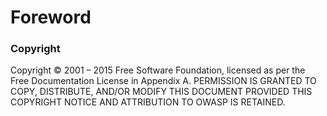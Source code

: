 # Foreword

<From the OWASP board>

### Copyright

Copyright © 2001 – 2015 Free Software Foundation, licensed as per the Free Documentation License in Appendix A.
PERMISSION IS GRANTED TO COPY, DISTRIBUTE, AND/OR MODIFY THIS DOCUMENT PROVIDED THIS COPYRIGHT NOTICE AND ATTRIBUTION TO OWASP IS RETAINED.
